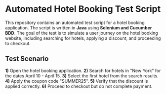 # Automated Hotel Booking Test Script

This repository contains an automated test script for a hotel booking application. The script is written in **Java** using **Selenium and Cucumber BDD**. The goal of the test is to simulate a user journey on the hotel booking website, including searching for hotels, applying a discount, and proceeding to checkout.

## Test Scenario

**1)** Open the hotel booking application.
**2)** Search for hotels in "New York" for the dates April 10 - April 15.
**3)** Select the first hotel from the search results.
**4)** Apply the coupon code "SUMMER25".
**5)** Verify that the discount is applied correctly.
**6)** Proceed to checkout but do not complete payment.
